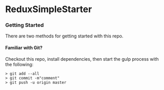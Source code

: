 # ReduxSimpleStarter



### Getting Started

There are two methods for getting started with this repo.

#### Familiar with Git?
Checkout this repo, install dependencies, then start the gulp process with the following:

```
> git add --all
> git commit -m"comment"
> git push -u origin master

```
